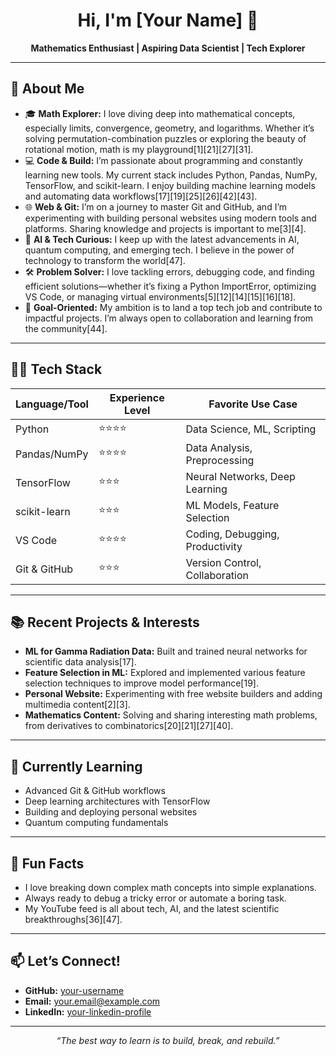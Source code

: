<!-- Profile Header -->
<h1 align="center">Hi, I'm [Your Name] 👋</h1>
<p align="center">
  <b>Mathematics Enthusiast | Aspiring Data Scientist | Tech Explorer</b>
</p>

---

## 🚀 About Me

- 🎓 **Math Explorer:** I love diving deep into mathematical concepts, especially limits, convergence, geometry, and logarithms. Whether it’s solving permutation-combination puzzles or exploring the beauty of rotational motion, math is my playground[1][21][27][31].
- 💻 **Code & Build:** I’m passionate about programming and constantly learning new tools. My current stack includes Python, Pandas, NumPy, TensorFlow, and scikit-learn. I enjoy building machine learning models and automating data workflows[17][19][25][26][42][43].
- 🌐 **Web & Git:** I’m on a journey to master Git and GitHub, and I’m experimenting with building personal websites using modern tools and platforms. Sharing knowledge and projects is important to me[3][4].
- 🤖 **AI & Tech Curious:** I keep up with the latest advancements in AI, quantum computing, and emerging tech. I believe in the power of technology to transform the world[47].
- 🛠️ **Problem Solver:** I love tackling errors, debugging code, and finding efficient solutions—whether it’s fixing a Python ImportError, optimizing VS Code, or managing virtual environments[5][12][14][15][16][18].
- 🎯 **Goal-Oriented:** My ambition is to land a top tech job and contribute to impactful projects. I’m always open to collaboration and learning from the community[44].

---

## 🧑‍💻 Tech Stack

| Language/Tool    | Experience Level | Favorite Use Case                  |
|------------------|------------------|------------------------------------|
| Python           | ⭐⭐⭐⭐            | Data Science, ML, Scripting        |
| Pandas/NumPy     | ⭐⭐⭐⭐            | Data Analysis, Preprocessing       |
| TensorFlow       | ⭐⭐⭐              | Neural Networks, Deep Learning     |
| scikit-learn     | ⭐⭐⭐              | ML Models, Feature Selection       |
| VS Code          | ⭐⭐⭐⭐            | Coding, Debugging, Productivity    |
| Git & GitHub     | ⭐⭐⭐              | Version Control, Collaboration     |

---

## 📚 Recent Projects & Interests

- **ML for Gamma Radiation Data:** Built and trained neural networks for scientific data analysis[17].
- **Feature Selection in ML:** Explored and implemented various feature selection techniques to improve model performance[19].
- **Personal Website:** Experimenting with free website builders and adding multimedia content[2][3].
- **Mathematics Content:** Solving and sharing interesting math problems, from derivatives to combinatorics[20][21][27][40].

---

## 📝 Currently Learning

- Advanced Git & GitHub workflows
- Deep learning architectures with TensorFlow
- Building and deploying personal websites
- Quantum computing fundamentals

---

## 🌱 Fun Facts

- I love breaking down complex math concepts into simple explanations.
- Always ready to debug a tricky error or automate a boring task.
- My YouTube feed is all about tech, AI, and the latest scientific breakthroughs[36][47].

---

## 📫 Let’s Connect!

- **GitHub:** [your-username](#)
- **Email:** [your.email@example.com](mailto:your.email@example.com)
- **LinkedIn:** [your-linkedin-profile](#)

---

<p align="center">
  <i>“The best way to learn is to build, break, and rebuild.”</i>
</p>
